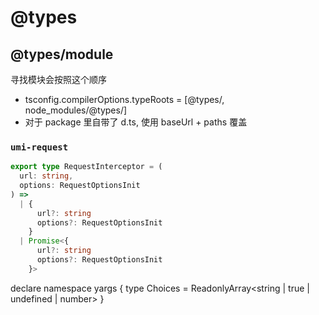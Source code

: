 # @types

## @types/module

寻找模块会按照这个顺序

- tsconfig.compilerOptions.typeRoots = [@types/, node_modules/@types/]
- 对于 package 里自带了 d.ts, 使用 baseUrl + paths 覆盖

### `umi-request`

```ts
export type RequestInterceptor = (
  url: string,
  options: RequestOptionsInit
) =>
  | {
      url?: string
      options?: RequestOptionsInit
    }
  | Promise<{
      url?: string
      options?: RequestOptionsInit
    }>
```

declare namespace yargs {
type Choices = ReadonlyArray<string | true | undefined | number>
}
